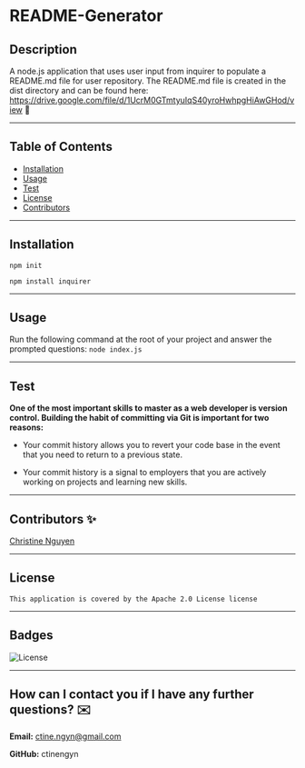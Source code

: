 

  # README-Generator

  ## Description
  A node.js application that uses user input from inquirer to populate a README.md file for user repository. The README.md file is created in the dist directory and can be found here: https://drive.google.com/file/d/1UcrM0GTmtyuIqS40yroHwhpgHiAwGHod/view 🎥

  ---

  ## Table of Contents
  * [Installation](#install)
  * [Usage](#usage)
  * [Test](#test)
  * [License](#license)
  * [Contributors](#contributors)
  
  ---

  ## Installation
  `npm init`
  
`npm install inquirer`

  ---

  ## Usage
  Run the following command at the root of your project and answer the prompted questions: `node index.js`

  ---

  ## Test
  **One of the most important skills to master as a web developer is version control. Building the habit of committing via Git is important for two reasons:**
  * Your commit history allows you to revert your code base in the event that you need to return to a previous state.

  * Your commit history is a signal to employers that you are actively working on projects and learning new skills.

  ---

  ## Contributors ✨
  [Christine Nguyen](https://github.com/ctinengyn)

  ---

  ## License
    This application is covered by the Apache 2.0 License license

  ---

  ## Badges
  ![License](https://img.shields.io/badge/License-Apache%202.0%20License-blue.svg)

  ---

  ## How can I contact you if I have any further questions? ✉️

  **Email:**
  ctine.ngyn@gmail.com

  **GitHub:**
  ctinengyn
